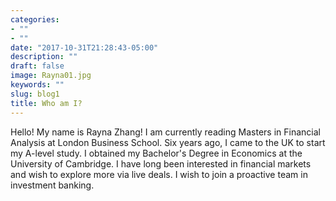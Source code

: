 ```yaml
---
categories:
- ""
- ""
date: "2017-10-31T21:28:43-05:00"
description: ""
draft: false
image: Rayna01.jpg
keywords: ""
slug: blog1
title: Who am I?
---
```


Hello! My name is Rayna Zhang! I am currently reading Masters in Financial Analysis at London Business School. Six years ago, I came to the UK to start my A-level study. I obtained my Bachelor's Degree in Economics at the University of Cambridge. I have long been interested in financial markets and wish to explore more via live deals. I wish to join a proactive team in investment banking.
